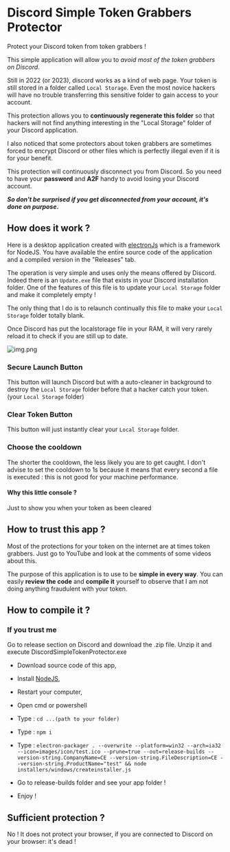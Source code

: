 # Discord Simple Token Grabbers Protector

Protect your Discord token from token grabbers !


This simple application will allow you to *avoid most of the token grabbers on Discord*.

Still in 2022 (or 2023), discord works as a kind of web page.
Your token is still stored in a folder called `Local Storage`.
Even the most novice hackers will have no trouble transferring this sensitive folder to gain access to your account.


This protection allows you to **continuously regenerate this folder** so that hackers will not find anything interesting in the "Local Storage" folder of your Discord application.

I also noticed that some protectors about token grabbers are sometimes forced to encrypt Discord or other files which is perfectly illegal even if it is for your benefit.

This protection will continuously disconnect you from Discord.
So you need to have your **password** and **A2F** handy to avoid losing your Discord account.


**__*So don't be surprised if you get disconnected from your account, it's done on purpose*__.**

## How does it work ?

Here is a desktop application created with [electronJs](https://www.electronjs.org/) which is a framework for NodeJS.
You have available the entire source code of the application and a compiled version in the "Releases" tab.

The operation is very simple and uses only the means offered by Discord.
Indeed there is an `Update.exe` file that exists in your Discord installation folder.
One of the features of this file is to update your `Local Storage` folder and make it completely empty !

The only thing that I do is to relaunch continually this file to make your `Local Storage` folder totally blank.

Once Discord has put the localstorage file in your RAM, it will very rarely reload it to check if you are still up to date.

![img.png](github-assets/img.png)

### Secure Launch Button

This button will launch Discord but with a auto-cleaner in background to destroy the `Local Storage` folder before that a hacker catch your token. (your `Local Storage` folder)

### Clear Token Button

This button will just instantly clear your `Local Storage` folder.

### Choose the cooldown

The shorter the cooldown, the less likely you are to get caught.
I don't advise to set the cooldown to 1s because it means that every second a file is executed : this is not good for your machine performance.

#### Why this little console ?

Just to show you when your token as been cleared


## How to trust this app ?

Most of the protections for your token on the internet are at times token grabbers.
Just go to YouTube and look at the comments of some videos about this.

The purpose of this application is to use to be **simple in every way**.
You can easily **review the code** and **compile it** yourself to observe that I am not doing anything fraudulent with your token.

## How to compile it ?

### If you trust me
Go to release section on Discord and download the .zip file.
Unzip it and execute DiscordSimpleTokenProtector.exe
- Download source code of this app,
- Install [NodeJS](https://nodejs.org/en/),
- Restart your computer,


- Open cmd or powershell
- Type : `cd ...(path to your folder)`
- Type : `npm i`
- Type : `electron-packager . --overwrite --platform=win32 --arch=ia32 --icon=images/icon/test.ico --prune=true --out=release-builds --version-string.CompanyName=CE --version-string.FileDescription=CE --version-string.ProductName="test" && node installers/windows/createinstaller.js`
- Go to release-builds folder and see your app folder !
- Enjoy !


## Sufficient protection ?

No !
It does not protect your browser, if you are connected to Discord on your browser: it's dead !
